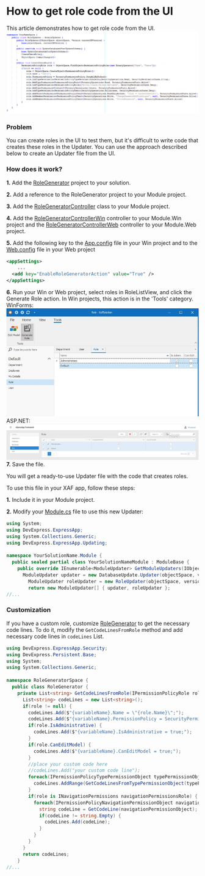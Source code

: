 # How to get role code from the UI

This article demonstrates how to get role code from the UI.
![](images/result.png)

### Problem
You can create roles in the UI to test them, but it's difficult to write code that creates these roles in the Updater. 
You can use the approach described below to create an Updater file from the UI.


### How does it work?
 **1.** Add the [RoleGenerator](RoleGenerator/RoleGenerator.cs) project to your solution.
 
 **2.** Add a reference to the RoleGenerator project to your Module project.
 
 **3.** Add the [RoleGeneratorController](XafSolution.Module/Controllers/RoleGeneratorController.cs) class to your Module project.
 
 **4.** Add the [RoleGeneratorControllerWin](XafSolution.Module.Win/Controllers/RoleGeneratorControllerWin.cs) controller to your Module.Win project and the [RoleGeneratorControllerWeb](XafSolution.Module.Web/Controllers/RoleGeneratorControllerWeb.cs) controller to your Module.Web project.
 
 **5.** Add the following key to the [App.config](XafSolution.Module.Win/app.config) file in your Win project and to the [Web.config](XafSolution.Module.Web/Web.config) file in your Web project
``` xml
<appSettings>
    ...
  <add key="EnableRoleGeneratorAction" value="True" />
</appSettings>
```
 **6.** Run your Win or Web project, select roles in RoleListView, and click the Generate Role action. In Win projects, this action is in the 'Tools' category.
 WinForms:
    ![](images/win.jpg)
ASP.NET:
    ![](images/web.jpg)
 **7.** Save the file. 
 
 You will get a ready-to-use Updater file with the code that creates roles.
 
 
 To use this file in your XAF app, follow these steps:
 
 **1.** Include it in your Module project.
 
 **2.** Modify your [Module.cs](\XafSolution.Module\Module.cs) file to use this new Updater:

``` csharp
using System;
using DevExpress.ExpressApp;
using System.Collections.Generic;
using DevExpress.ExpressApp.Updating;

namespace YourSolutionName.Module {
  public sealed partial class YourSolutionNameModule : ModuleBase {
    public override IEnumerable<ModuleUpdater> GetModuleUpdaters(IObjectSpace objectSpace, Version versionFromDB) {
      ModuleUpdater updater = new DatabaseUpdate.Updater(objectSpace, versionFromDB);
        ModuleUpdater roleUpdater = new RoleUpdater(objectSpace, versionFromDB);
    	return new ModuleUpdater[] { updater, roleUpdater };
//...
```

### Customization
If you have a custom role, customize [RoleGenerator](RoleGenerator/RoleGenerator.cs) to get the necessary code lines.
To do it, modify the `GetCodeLinesFromRole` method and add necessary code lines in `codeLines` List.

``` csharp
using DevExpress.ExpressApp.Security;
using DevExpress.Persistent.Base;
using System;
using System.Collections.Generic;

namespace RoleGeneratorSpace {
  public class RoleGenerator {
    private List<string> GetCodeLinesFromRole(IPermissionPolicyRole role) {
      List<string> codeLines = new List<string>();
      if(role != null) {
        codeLines.Add($"{variableName}.Name = \"{role.Name}\";");
        codeLines.Add($"{variableName}.PermissionPolicy = SecurityPermissionPolicy.{role.PermissionPolicy.ToString()};");
        if(role.IsAdministrative) {
          codeLines.Add($"{variableName}.IsAdministrative = true;");
        }
        if(role.CanEditModel) {
          codeLines.Add($"{variableName}.CanEditModel = true;");
        }
        //place your custom code here
        //codeLines.Add("your custom code line");
        foreach(IPermissionPolicyTypePermissionObject typePermissionObject in role.TypePermissions) {
          codeLines.AddRange(GetCodeLinesFromTypePermissionObject(typePermissionObject));
        }
        if(role is INavigationPermissions navigationPermissionsRole) {
          foreach(IPermissionPolicyNavigationPermissionObject navigationPermissionObject in navigationPermissionsRole.NavigationPermissions) {
            string codeLine = GetCodeLine(navigationPermissionObject);
            if(codeLine != string.Empty) {
              codeLines.Add(codeLine);
            }
          }
        }
      }
      return codeLines;
    }
//...
```
